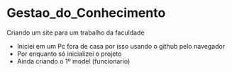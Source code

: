 # Gestao_do_Conhecimento
Criando um site para um trabalho da faculdade

- Iniciei em um Pc fora de casa por isso usando o github pelo navegador
- Por enquanto só inicializei o projeto
- Ainda criando o 1º model (funcionario)
